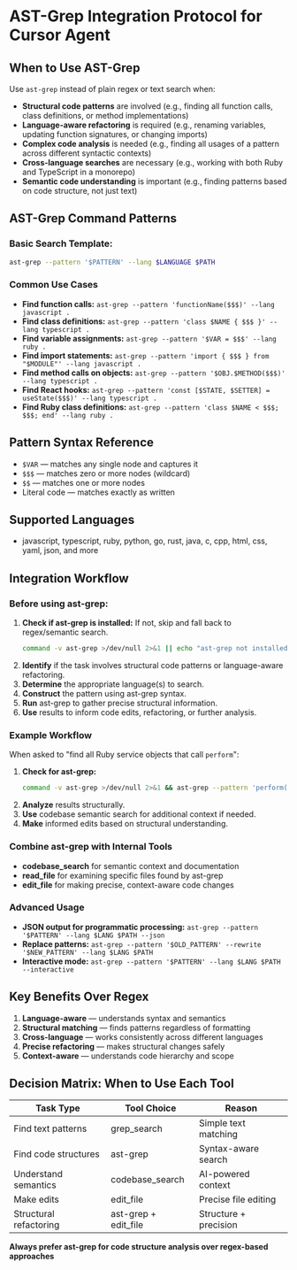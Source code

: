 # AST-Grep Integration Protocol for Cursor Agent

## When to Use AST-Grep

Use `ast-grep` instead of plain regex or text search when:

- **Structural code patterns** are involved (e.g., finding all function calls, class definitions, or method implementations)
- **Language-aware refactoring** is required (e.g., renaming variables, updating function signatures, or changing imports)
- **Complex code analysis** is needed (e.g., finding all usages of a pattern across different syntactic contexts)
- **Cross-language searches** are necessary (e.g., working with both Ruby and TypeScript in a monorepo)
- **Semantic code understanding** is important (e.g., finding patterns based on code structure, not just text)

## AST-Grep Command Patterns

### Basic Search Template:
```sh
ast-grep --pattern '$PATTERN' --lang $LANGUAGE $PATH
```

### Common Use Cases

- **Find function calls:**
  `ast-grep --pattern 'functionName($$$)' --lang javascript .`
- **Find class definitions:**
  `ast-grep --pattern 'class $NAME { $$$ }' --lang typescript .`
- **Find variable assignments:**
  `ast-grep --pattern '$VAR = $$$' --lang ruby .`
- **Find import statements:**
  `ast-grep --pattern 'import { $$$ } from "$MODULE"' --lang javascript .`
- **Find method calls on objects:**
  `ast-grep --pattern '$OBJ.$METHOD($$$)' --lang typescript .`
- **Find React hooks:**
  `ast-grep --pattern 'const [$STATE, $SETTER] = useState($$$)' --lang typescript .`
- **Find Ruby class definitions:**
  `ast-grep --pattern 'class $NAME < $$$; $$$; end' --lang ruby .`

## Pattern Syntax Reference

- `$VAR` — matches any single node and captures it
- `$$$` — matches zero or more nodes (wildcard)
- `$$` — matches one or more nodes
- Literal code — matches exactly as written

## Supported Languages

- javascript, typescript, ruby, python, go, rust, java, c, cpp, html, css, yaml, json, and more

## Integration Workflow

### Before using ast-grep:
1. **Check if ast-grep is installed:**
   If not, skip and fall back to regex/semantic search.
   ```sh
   command -v ast-grep >/dev/null 2>&1 || echo "ast-grep not installed, skipping AST search"
   ```
2. **Identify** if the task involves structural code patterns or language-aware refactoring.
3. **Determine** the appropriate language(s) to search.
4. **Construct** the pattern using ast-grep syntax.
5. **Run** ast-grep to gather precise structural information.
6. **Use** results to inform code edits, refactoring, or further analysis.

### Example Workflow

When asked to "find all Ruby service objects that call `perform`":

1. **Check for ast-grep:**
   ```sh
   command -v ast-grep >/dev/null 2>&1 && ast-grep --pattern 'perform($$$)' --lang ruby app/services/
   ```
2. **Analyze** results structurally.
3. **Use** codebase semantic search for additional context if needed.
4. **Make** informed edits based on structural understanding.

### Combine ast-grep with Internal Tools

- **codebase_search** for semantic context and documentation
- **read_file** for examining specific files found by ast-grep
- **edit_file** for making precise, context-aware code changes

### Advanced Usage
- **JSON output for programmatic processing:**
  `ast-grep --pattern '$PATTERN' --lang $LANG $PATH --json`
- **Replace patterns:**
  `ast-grep --pattern '$OLD_PATTERN' --rewrite '$NEW_PATTERN' --lang $LANG $PATH`
- **Interactive mode:**
  `ast-grep --pattern '$PATTERN' --lang $LANG $PATH --interactive`

## Key Benefits Over Regex

1. **Language-aware** — understands syntax and semantics
2. **Structural matching** — finds patterns regardless of formatting
3. **Cross-language** — works consistently across different languages
4. **Precise refactoring** — makes structural changes safely
5. **Context-aware** — understands code hierarchy and scope

## Decision Matrix: When to Use Each Tool

| Task Type                | Tool Choice          | Reason                        |
|--------------------------|----------------------|-------------------------------|
| Find text patterns       | grep_search          | Simple text matching          |
| Find code structures     | ast-grep             | Syntax-aware search           |
| Understand semantics     | codebase_search      | AI-powered context            |
| Make edits               | edit_file            | Precise file editing          |
| Structural refactoring   | ast-grep + edit_file | Structure + precision         |

**Always prefer ast-grep for code structure analysis over regex-based approaches**

